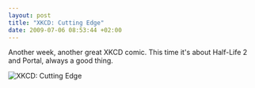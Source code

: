 ```yaml
--- 
layout: post
title: "XKCD: Cutting Edge"
date: 2009-07-06 08:53:44 +02:00
---
```


Another week, another great XKCD comic. This time it's about Half-Life 2 and Portal, always a good thing.

![XKCD: Cutting Edge](http://imgs.xkcd.com/comics/cutting_edge.png "XKCD: Cutting Edge")
